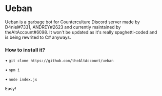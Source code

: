 # Ueban
Ueban is a garbage bot for Counterculture Discord server made by D4niel#7331, ANDREY#2623 and currently maintained by theAltAccount#6098.
It won't be updated as it's really spaghetti-coded and is being rewrited to C# anyways.

### How to install it?

• `git clone https://github.com/theAltAccount/ueban`

• `npm i`

• `node index.js`


Easy!

